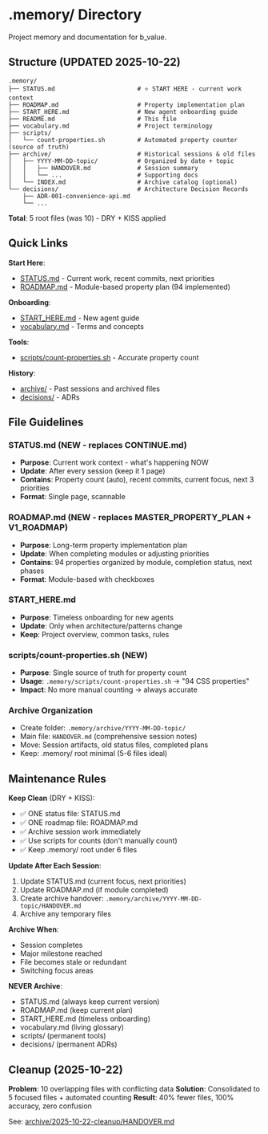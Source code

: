 # .memory/ Directory

Project memory and documentation for b_value.

## Structure (UPDATED 2025-10-22)

```
.memory/
├── STATUS.md                       # ⭐ START HERE - current work context
├── ROADMAP.md                      # Property implementation plan
├── START_HERE.md                   # New agent onboarding guide
├── README.md                       # This file
├── vocabulary.md                   # Project terminology
├── scripts/
│   └── count-properties.sh         # Automated property counter (source of truth)
├── archive/                        # Historical sessions & old files
│   ├── YYYY-MM-DD-topic/           # Organized by date + topic
│   │   ├── HANDOVER.md             # Session summary
│   │   └── ...                     # Supporting docs
│   └── INDEX.md                    # Archive catalog (optional)
└── decisions/                      # Architecture Decision Records
    ├── ADR-001-convenience-api.md
    └── ...
```

**Total**: 5 root files (was 10) - DRY + KISS applied

## Quick Links

**Start Here**:
- [STATUS.md](./STATUS.md) - Current work, recent commits, next priorities
- [ROADMAP.md](./ROADMAP.md) - Module-based property plan (94 implemented)

**Onboarding**:
- [START_HERE.md](./START_HERE.md) - New agent guide
- [vocabulary.md](./vocabulary.md) - Terms and concepts

**Tools**:
- [scripts/count-properties.sh](./scripts/count-properties.sh) - Accurate property count

**History**:
- [archive/](./archive/) - Past sessions and archived files
- [decisions/](./decisions/) - ADRs

## File Guidelines

### STATUS.md (NEW - replaces CONTINUE.md)
- **Purpose**: Current work context - what's happening NOW
- **Update**: After every session (keep it 1 page)
- **Contains**: Property count (auto), recent commits, current focus, next 3 priorities
- **Format**: Single page, scannable

### ROADMAP.md (NEW - replaces MASTER_PROPERTY_PLAN + V1_ROADMAP)
- **Purpose**: Long-term property implementation plan
- **Update**: When completing modules or adjusting priorities
- **Contains**: 94 properties organized by module, completion status, next phases
- **Format**: Module-based with checkboxes

### START_HERE.md
- **Purpose**: Timeless onboarding for new agents
- **Update**: Only when architecture/patterns change
- **Keep**: Project overview, common tasks, rules

### scripts/count-properties.sh (NEW)
- **Purpose**: Single source of truth for property count
- **Usage**: `.memory/scripts/count-properties.sh` → "94 CSS properties"
- **Impact**: No more manual counting → always accurate

### Archive Organization
- Create folder: `.memory/archive/YYYY-MM-DD-topic/`
- Main file: `HANDOVER.md` (comprehensive session notes)
- Move: Session artifacts, old status files, completed plans
- Keep: .memory/ root minimal (5-6 files ideal)

## Maintenance Rules

**Keep Clean** (DRY + KISS):
- ✅ ONE status file: STATUS.md
- ✅ ONE roadmap file: ROADMAP.md
- ✅ Archive session work immediately
- ✅ Use scripts for counts (don't manually count)
- ✅ Keep .memory/ root under 6 files

**Update After Each Session**:
1. Update STATUS.md (current focus, next priorities)
2. Update ROADMAP.md (if module completed)
3. Create archive handover: `.memory/archive/YYYY-MM-DD-topic/HANDOVER.md`
4. Archive any temporary files

**Archive When**:
- Session completes
- Major milestone reached
- File becomes stale or redundant
- Switching focus areas

**NEVER Archive**:
- STATUS.md (always keep current version)
- ROADMAP.md (keep current plan)
- START_HERE.md (timeless onboarding)
- vocabulary.md (living glossary)
- scripts/ (permanent tools)
- decisions/ (permanent ADRs)

## Cleanup (2025-10-22)

**Problem**: 10 overlapping files with conflicting data
**Solution**: Consolidated to 5 focused files + automated counting
**Result**: 40% fewer files, 100% accuracy, zero confusion

See: [archive/2025-10-22-cleanup/HANDOVER.md](./archive/2025-10-22-cleanup/HANDOVER.md)
